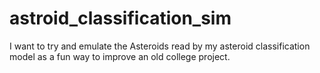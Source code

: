 # astroid_classification_sim
I want to try and emulate the Asteroids read by my asteroid classification model as a fun way to improve an old college project. 
